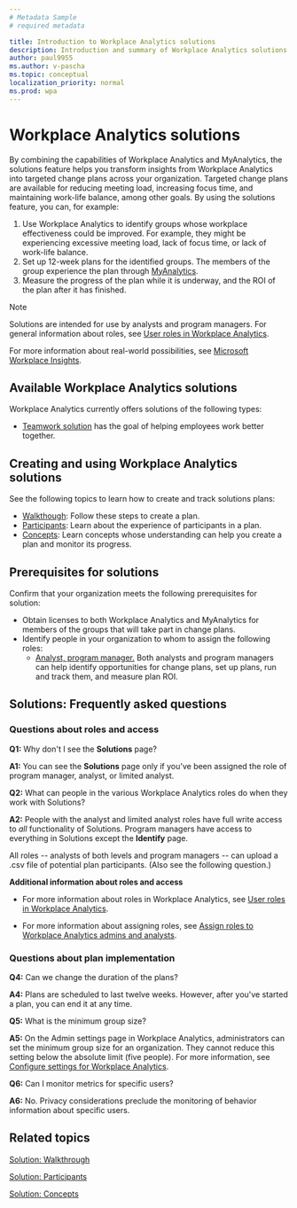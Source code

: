 ```yaml
---
# Metadata Sample
# required metadata

title: Introduction to Workplace Analytics solutions
description: Introduction and summary of Workplace Analytics solutions
author: paul9955
ms.author: v-pascha
ms.topic: conceptual
localization_priority: normal 
ms.prod: wpa
---
```


# Workplace Analytics solutions

By combining the capabilities of Workplace Analytics and MyAnalytics, the solutions feature helps you transform insights from Workplace Analytics into targeted change plans across your organization. Targeted change plans are available for reducing meeting load, increasing focus time, and maintaining work-life balance, among other goals. By using the solutions feature, you can, for example:  
 
1.	Use Workplace Analytics to identify groups whose workplace effectiveness could be improved. For example, they might be experiencing excessive meeting load, lack of focus time, or lack of work-life balance.
2.	Set up 12-week plans for the identified groups. The members of the group experience the plan through [MyAnalytics](../myanalytics/mya-landing-page.md).
3.	Measure the progress of the plan while it is underway, and the ROI of the plan after it has finished. 

 <!-- USE THIS SECTION WHILE WAITING FOR RELEASE THE GM ROLE:  -->
   > [!Note] 
   > Solutions are intended for use by analysts and program managers. For general information about roles, see [User roles in Workplace Analytics](../use/user-roles.md). 
 
 <!-- DELETE THIS SECTION WHILE WAITING FOR RELEASE THE GM ROLE:  
   > [!Note] 
   > Solutions are intended for use by analysts, program managers, and group managers. For general information about roles, see [User roles in Workplace Analytics](../use/user-roles.md). 
 -->  

For more information about real-world possibilities, see [Microsoft Workplace Insights](https://insights.office.com/). <!-- and [[Helen's video]]. -->

<!-- REMOVING VIDEO FOR NOW. IT'S FULL OR "PROGRAMS" AND OTHER OUT-OF DATE TERMINOLOGY AND CONCEPTS. ### Video: Solution overview
<iframe width="640" height="564" src="https://player.vimeo.com/video/287139611" frameborder="0" allowFullScreen mozallowfullscreen webkitAllowFullScreen></iframe>
-->

## Available Workplace Analytics solutions

Workplace Analytics currently offers solutions of the following types:

 * [Teamwork solution](teamwork-solution.md) has the goal of helping employees work better together. 
 <!-- UNCOMMENT THIS IF WE EVER RELEASE SELLER SUCCESS: 
 * [Seller success solution](seller-success.md) has the goal of helping sales people become more productive. 
-->

## Creating and using Workplace Analytics solutions

See the following topics to learn how to create and track solutions plans:

 * [Walkthough](solutionsv2-task.md): Follow these steps to create a plan.
 * [Participants](solutionsv2-participants.md): Learn about the experience of participants in a plan.
 * [Concepts](solutionsv2-conceptual.md): Learn concepts whose understanding can help you create a plan and monitor its progress. 

## Prerequisites for solutions

Confirm that your organization meets the following prerequisites for solution:

* Obtain licenses to both Workplace Analytics and MyAnalytics for members of the groups that will take part in change plans.
* Identify people in your organization to whom to assign the following roles: 
   * <u>Analyst, program manager.</u> Both analysts and program managers can help identify opportunities for change plans, set up plans, run and track them, and measure plan ROI.  

<!-- DELETE THIS SECTION WHILE WAITING FOR RELEASE THE GM ROLE:    
   * <u>Group manager.</u> Group managers can set up, run, and track plans for employees in their own reporting structure. 
-->

<!-- RECONSTITUTE THE SECTION "WHEN MULTIPLE ROLES ARE ASSIGNED"
   > [!Note]
   > One person can be have more than one role (for example, both the analyst and program manager roles). For more information, see [When multiple roles are assigned](../use/user-roles.md#when-multiple-roles-are-assigned). 

-->   

<!-- REMOVING PLAYBOOK FOR NOW. IT'S FULL OR "PROGRAM" AND "HABITS" AND PROCEDURES THAT DO NOT REFLECT THE NEW SIMPLER MODEL. 

## Workplace Analytics solution for teamwork playbook

The [solution for teamwork playbook](wpa-teamwork-solution-playbook.pdf) provides tips on how to best use Workplace Analytics Teamwork solution to achieve maximum benefit for your organization:

[![solution for teamwork playbook](../images/wpa/tutorials/solns-playbook-title.png)](wpa-teamwork-solution-playbook.pdf)
-->

## Solutions: Frequently asked questions

### Questions about roles and access

**Q1:** Why don't I see the **Solutions** page?

<!-- USE THIS SECTION WHILE WAITING FOR RELEASE THE GM ROLE: -->
**A1:** You can see the **Solutions** page only if you've been assigned the role of program manager, analyst, or limited analyst.
 
<!-- DELETE THIS SECTION WHILE WAITING FOR RELEASE THE GM ROLE: 
**A1:** You can see the **Solutions** page only if you've been assigned the role of program manager, group manager, analyst, or limited  analyst.
-->

**Q2:** What can people in the various Workplace Analytics roles do when they work with Solutions?

**A2:** People with the analyst and limited analyst roles have full write access to _all_ functionality of Solutions. Program managers have access to everything in Solutions except the **Identify** page. 

<!-- USE THIS SECTION WHILE WAITING FOR RELEASE THE GM ROLE: -->
All roles -- analysts of both levels and program managers -- can upload a .csv file of potential plan participants. (Also see the following question.) 
<!-- DELETE THIS SECTION WHILE WAITING FOR RELEASE THE GM ROLE: 
All roles -- analysts of both levels, program managers, and group managers -- can upload a .csv file of potential plan participants. (Also see the following question.) 
-->

<!-- DELETE THIS SECTION WHILE WAITING FOR RELEASE THE GM ROLE: 
**Q3:** What is the role of a group manager?

**A3:** The scope of a group manager (GM) is that of their reporting structure, namely all of their reports, direct and indirect. This scope is identical to the group of people that a GM can work with in Solutions; a GM cannot upload .csv files nor can they select groups in charts.

A GM can create and track plans for this group and this group only. GMs cannot view other groups or track the progress of other plans. GMs have access only to the **Solutions** page.  
-->

**Additional information about roles and access**

* For more information about roles in Workplace Analytics, see [User roles in Workplace Analytics](../use/user-roles.md). 

* For more information about assigning roles, see [Assign roles to Workplace Analytics admins and analysts](../setup/set-up-workplace-analytics.md#setup-steps).

### Questions about plan implementation

**Q4:** Can we change the duration of the plans?

**A4:** Plans are scheduled to last twelve weeks. However, after you've started a plan, you can end it at any time.

**Q5:** What is the minimum group size?

**A5:** On the Admin settings page in Workplace Analytics, administrators can set the minimum group size for an organization. They cannot reduce this setting below the absolute limit (five people). For more information, see [Configure settings for Workplace Analytics](../use/settings.md).

<!-- DELETE THIS SECTION WHILE WAITING FOR RELEASE THE GM ROLE: 
Admins can also set a separate minimum group size for group managers (GM). It might or might not differ from the overall minimum group size. This GM group size applies to all GMs in the organization. 
-->

**Q6:** Can I monitor metrics for specific users?

**A6:** No. Privacy considerations preclude the monitoring of behavior information about specific users.


## Related topics

[Solution: Walkthrough](solutionsv2-task.md)

[Solution: Participants](solutionsv2-participants.md)  

[Solution: Concepts](solutionsv2-conceptual.md) 

